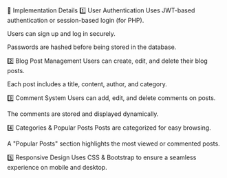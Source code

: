 📌 Implementation Details
1️⃣ User Authentication
Uses JWT-based authentication or session-based login (for PHP).

Users can sign up and log in securely.

Passwords are hashed before being stored in the database.

2️⃣ Blog Post Management
Users can create, edit, and delete their blog posts.

Each post includes a title, content, author, and category.

3️⃣ Comment System
Users can add, edit, and delete comments on posts.

The comments are stored and displayed dynamically.

4️⃣ Categories & Popular Posts
Posts are categorized for easy browsing.

A "Popular Posts" section highlights the most viewed or commented posts.

5️⃣ Responsive Design
Uses CSS & Bootstrap to ensure a seamless experience on mobile and desktop.
